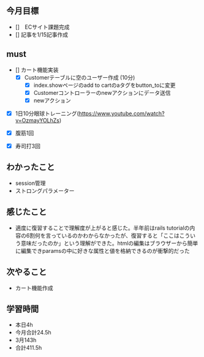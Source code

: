 
## 今月目標
- []　ECサイト課題完成
- [] 記事を1/15記事作成


## must
- [] カート機能実装
  - [x] Customerテーブルに空のユーザー作成 (10分)
    - [x] index.showページのadd to cartのaタグをbutton_toに変更
    - [x] Customerコントローラーのnewアクションにデータ送信
    - [x] newアクション
- [x] 1日10分眼球トレーニング(https://www.youtube.com/watch?v=OzmayYOLhZs)
- [x] 腹筋1回
- [x] 寿司打3回



## わかったこと
- session管理
- ストロングパラメーター
  
## 感じたこと
- 適度に復習することで理解度が上がると感じた。半年前はrails tutorialの内容の6割何を言っているのかわからなかったが、復習すると「ここはこういう意味だったのか」という理解ができた。htmlの編集はブラウザーから簡単に編集できparamsの中に好きな属性と値を格納できるのが衝撃的だった
  
## 次やること
  - カート機能作成

## 学習時間
  - 本日4h
  - 今月合計24.5h
  - 3月143h
  - 合計411.5h
